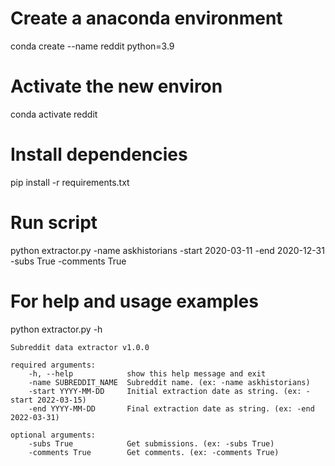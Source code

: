 
# Create a anaconda environment
conda create --name reddit python=3.9

# Activate the new environ
conda activate reddit

# Install dependencies
pip install -r requirements.txt

# Run script
python extractor.py -name askhistorians -start 2020-03-11 -end 2020-12-31 -subs True -comments True

# For help and usage examples
python extractor.py -h

	Subreddit data extractor v1.0.0

	required arguments:
		-h, --help            show this help message and exit
		-name SUBREDDIT_NAME  Subreddit name. (ex: -name askhistorians)
		-start YYYY-MM-DD     Initial extraction date as string. (ex: -start 2022-03-15)
		-end YYYY-MM-DD       Final extraction date as string. (ex: -end 2022-03-31)

	optional arguments:
		-subs True            Get submissions. (ex: -subs True)
		-comments True        Get comments. (ex: -comments True)